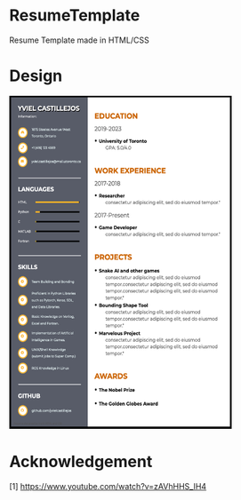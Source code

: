 # ResumeTemplate
Resume Template made in HTML/CSS

# Design
<img src ="https://github.com/yvielcastillejos/ResumeTemplate/blob/main/resume.png" height = "600" width = "400">

# Acknowledgement
[1] https://www.youtube.com/watch?v=zAVhHHS_IH4
